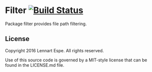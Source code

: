 Filter [![Build Status](https://travis-ci.org/lnsp/go-filter.svg?branch=master)](https://travis-ci.org/lnsp/go-filter)
=========

Package filter provides file path filtering.

## License

Copyright 2016 Lennart Espe. All rights reserved.

Use of this source code is governed by a MIT-style
license that can be found in the LICENSE.md file.
